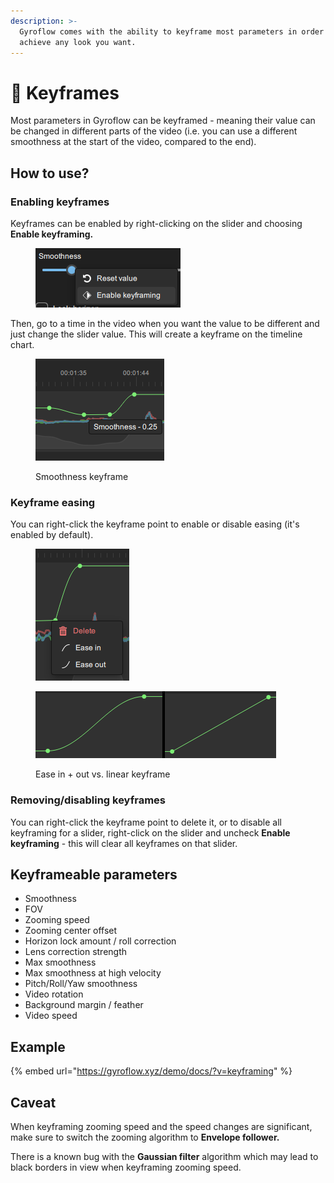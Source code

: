 ```yaml
---
description: >-
  Gyroflow comes with the ability to keyframe most parameters in order to
  achieve any look you want.
---
```


# 🔑 Keyframes

Most parameters in Gyroflow can be keyframed - meaning their value can be changed in different parts of the video (i.e. you can use a different smoothness at the start of the video, compared to the end).

## How to use?

### Enabling keyframes

Keyframes can be enabled by right-clicking on the slider and choosing **Enable keyframing.**

<figure><img src="../.gitbook/assets/enable_keyframing.png" alt=""><figcaption></figcaption></figure>

Then, go to a time in the video when you want the value to be different and just change the slider value. This will create a keyframe on the timeline chart.

<figure><img src="../.gitbook/assets/keyframe_example.png" alt=""><figcaption><p>Smoothness keyframe</p></figcaption></figure>

### Keyframe easing

You can right-click the keyframe point to enable or disable easing (it's enabled by default).

<figure><img src="../.gitbook/assets/keyframe_easing_menu.png" alt=""><figcaption></figcaption></figure>

<figure><img src="../.gitbook/assets/keyframe_easing.png" alt=""><figcaption><p>Ease in + out vs. linear keyframe</p></figcaption></figure>

### Removing/disabling keyframes

You can right-click the keyframe point to delete it, or to disable all keyframing for a slider, right-click on the slider and uncheck **Enable keyframing** - this will clear all keyframes on that slider.

## Keyframeable parameters

* Smoothness
* FOV
* Zooming speed
* Zooming center offset
* Horizon lock amount / roll correction
* Lens correction strength
* Max smoothness
* Max smoothness at high velocity
* Pitch/Roll/Yaw smoothness
* Video rotation
* Background margin / feather
* Video speed

## Example

{% embed url="https://gyroflow.xyz/demo/docs/?v=keyframing" %}

## Caveat

When keyframing zooming speed and the speed changes are significant, make sure to switch the zooming algorithm to **Envelope follower.**&#x20;

There is a known bug with the **Gaussian filter** algorithm which may lead to black borders in view when keyframing zooming speed.

